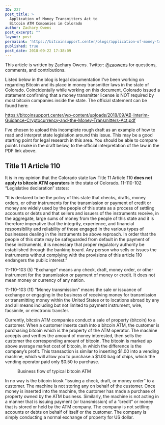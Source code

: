 ```yaml
---
ID: 227
post_title: >
  Application of Money Transmitters Act to
  Bitcoin ATM Companies in Colorado﻿
author: Zachary Owens
post_excerpt: ""
layout: post
permalink: 'https://bitcoinsupport.center/blogs/application-of-money-transmitters-act-to-bitcoin-atm-companies-in-colorado%ef%bb%bf/'
published: true
post_date: 2018-09-22 17:38:09
---
```

<!-- wp:paragraph -->

This article is written by Zachary Owens. Twitter: <a href="https://twitter.com/zaowens">@zaowens</a> for questions, comments, and contributions.

<!-- /wp:paragraph -->

<!-- wp:paragraph -->

Listed below in the blog is legal documentation I've been working on regarding Bitcoin and its place in money transmitter laws in the state of Colorado. Coincidentally while working on this document, Colorado issued a statement confirming that a money transmitter license is NOT required by most bitcoin companies inside the state. The official statement can be found here:

<!-- /wp:paragraph -->

<!-- wp:html -->
<a href="https://bitcoinsupport.center/wp-content/uploads/2018/09/AB-Interim-Guidance-Cryptocurrency-and-the-Money-Transmitters-Act.pdf" target="_blank" rel="noopener">
https://bitcoinsupport.center/wp-content/uploads/2018/09/AB-Interim-Guidance-Cryptocurrency-and-the-Money-Transmitters-Act.pdf</a>
<!-- /wp:html -->

<!-- wp:paragraph -->

I've chosen to upload this incomplete rough draft as an example of how to read and interpret state legislation around this issue. This may be a good starting point for legal research in this area. You should be able to compare points I make in the draft below, to the official interpretation of the law in the PDF link above.

<!-- /wp:paragraph -->

<!-- wp:heading -->
<h2>Title 11 Article 110</h2>
<!-- /wp:heading -->

<!-- wp:paragraph -->

It is in my opinion that the Colorado state law Title 11 Article 110 <strong>does not apply to bitcoin ATM operators </strong>in the state of Colorado. 11-110-102 “Legislative declaration” states:

<!-- /wp:paragraph -->

<!-- wp:paragraph -->

“It is declared to be the policy of this state that checks, drafts, money orders, or other instruments for the transmission or payment of credit or money are widely used by the people of this state as a process of settling accounts or debts and that sellers and issuers of the instruments receive, in the aggregate, large sums of money from the people of this state and it is therefore imperative that the integrity, experience, and financial responsibility and reliability of those engaged in the various types of businesses dealing in the instruments be above reproach. In order that the people of this state may be safeguarded from default in the payment of these instruments, it is necessary that proper regulatory authority be established through the banking board. Any person who sells or issues the instruments without complying with the provisions of this article 110 endangers the public interest.”

<!-- /wp:paragraph -->

<!-- wp:paragraph -->

11-110-103 (5) "Exchange" means any check, draft, money order, or other instrument for the transmission or payment of money or credit. It does not mean money or currency of any nation.

<!-- /wp:paragraph -->

<!-- wp:paragraph -->

11-110-103 (11) "Money transmission" means the sale or issuance of exchange or engaging in the business of receiving money for transmission or transmitting money within the United States or to locations abroad by any and all means including but not limited to payment instrument, wire, facsimile, or electronic transfer.

<!-- /wp:paragraph -->

<!-- wp:paragraph -->

Currently, bitcoin ATM companies conduct a sale of property (bitcoin) to a customer. When a customer inserts cash into a bitcoin ATM, the customer is purchasing bitcoin which is the property of the ATM operator. The machine accepts and verifies the amount of money interested, then sells the customer the corresponding amount of bitcoin. The bitcoin is marked up above average market cost of bitcoin, in which the difference is the company’s profit. This transaction is similar to inserting $1.00 into a vending machine, which will allow you to purchase a $1.00 bag of chips, which the vending operator paid only $0.50 to purchase.

<!-- /wp:paragraph -->

<!-- wp:image -->
<figure class="wp-block-image"><img src="https://docs.google.com/a/owensuniversal.us/drawings/d/sRVv1JR5uNq1rk66cnuAzUA/image?w=624&amp;h=380&amp;rev=164&amp;ac=1&amp;parent=1ePYwhKgPKPiMGgfyKIDwoIbLtng-fHkAC6ngYJLeKQc" alt="" /><figcaption>Business flow of typical bitcoin ATM</figcaption></figure>
<!-- /wp:image -->

<!-- wp:paragraph -->

In no way is the bitcoin kiosk “issuing a check, draft, or money order” to a customer. The machine is not storing any on behalf of the customer. Once money is inserted into the machine, the customer has made a purchase of property owned by the ATM business. Similarly, the machine is not acting in a manner that is issuing payment (or transmission) of a “credit” or money that is stored or held by the ATM company. The company is not settling accounts or debts on behalf of itself or the customer. The company is simply conducting a normal exchange of property for US dollar.

<!-- /wp:paragraph -->